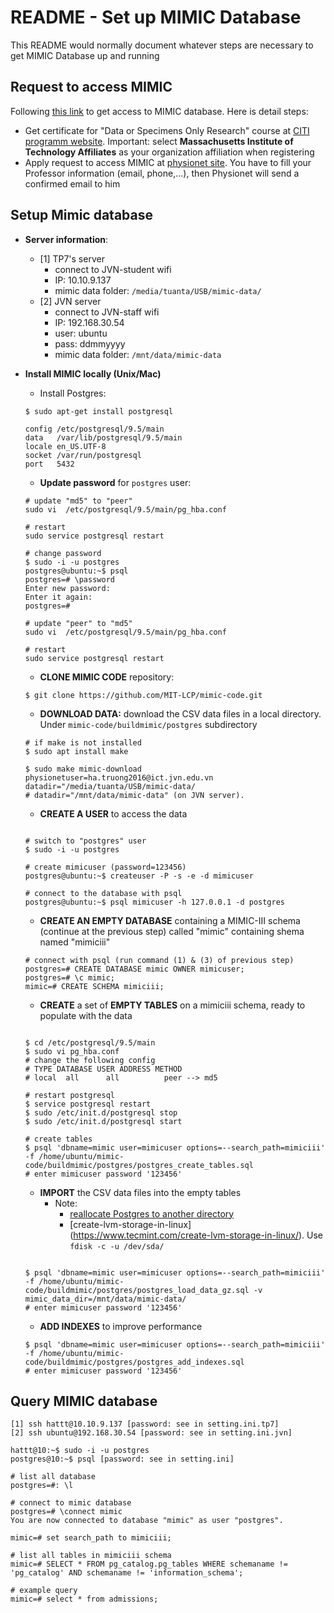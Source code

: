 # README - Set up MIMIC Database #

This README would normally document whatever steps are necessary to get MIMIC Database up and running

## Request to access MIMIC

Following [this link]( https://mimic.physionet.org/gettingstarted/access/) to get access to MIMIC database. Here is detail steps:

- Get certificate for "Data or Specimens Only Research" course at [CITI programm website](https://www.citiprogram.org/index.cfm?pageID=154&icat=0&ac=0). Important: select **Massachusetts Institute of Technology Affiliates** as your organization affiliation when registering
- Apply request to access MIMIC at [physionet site](https://physionet.org/works/MIMICIIIClinicalDatabase/access.shtml). You have to fill your Professor information (email, phone,...), then Physionet will send a confirmed email to him

## Setup Mimic database
- **Server information**:
    +  [1] TP7's server
        * connect to JVN-student wifi
        * IP: 10.10.9.137
        * mimic data folder: ```/media/tuanta/USB/mimic-data/```
    +  [2] JVN server
        * connect to JVN-staff wifi
        * IP: 192.168.30.54
        * user: ubuntu
        * pass: ddmmyyyy
        * mimic data folder: ```/mnt/data/mimic-data```

- **Install MIMIC locally (Unix/Mac)**
    + Install Postgres:

    ```
    $ sudo apt-get install postgresql

    config /etc/postgresql/9.5/main
    data   /var/lib/postgresql/9.5/main
    locale en_US.UTF-8
    socket /var/run/postgresql
    port   5432
    ```

    +  **Update password** for `postgres` user:

    ```
    # update "md5" to "peer"
    sudo vi  /etc/postgresql/9.5/main/pg_hba.conf

    # restart
    sudo service postgresql restart

    # change password
    $ sudo -i -u postgres
    postgres@ubuntu:~$ psql
    postgres=# \password
    Enter new password:
    Enter it again:
    postgres=#

    # update "peer" to "md5"
    sudo vi  /etc/postgresql/9.5/main/pg_hba.conf

    # restart
    sudo service postgresql restart
    ```

    +  **CLONE MIMIC CODE** repository: 
    ```
    $ git clone https://github.com/MIT-LCP/mimic-code.git
    ```

    + **DOWNLOAD DATA:** download the CSV data files in a local directory. Under ```mimic-code/buildmimic/postgres``` subdirectory 
    
    ```
    # if make is not installed
    $ sudo apt install make

    $ sudo make mimic-download physionetuser=ha.truong2016@ict.jvn.edu.vn datadir="/media/tuanta/USB/mimic-data/
    # datadir="/mnt/data/mimic-data" (on JVN server). 

    ```

    + **CREATE A USER** to access the data
    ```

    # switch to "postgres" user
    $ sudo -i -u postgres
                    
    # create mimicuser (password=123456)
    postgres@ubuntu:~$ createuser -P -s -e -d mimicuser

    # connect to the database with psql
    postgres@ubuntu:~$ psql mimicuser -h 127.0.0.1 -d postgres

    ```

    + **CREATE AN EMPTY DATABASE** containing a MIMIC-III schema (continue at the previous step) called "mimic" containing shema named "mimiciii"
            
    ```
    # connect with psql (run command (1) & (3) of previous step)
    postgres=# CREATE DATABASE mimic OWNER mimicuser;
    postgres=# \c mimic;
    mimic=# CREATE SCHEMA mimiciii;
    ```

    + **CREATE** a set of **EMPTY TABLES** on a mimiciii schema, ready to populate with the data
        
    ```

    $ cd /etc/postgresql/9.5/main
    $ sudo vi pg_hba.conf
    # change the following config
    # TYPE DATABASE USER ADDRESS METHOD
    # local  all      all          peer --> md5

    # restart postgresql
    $ service postgresql restart
    $ sudo /etc/init.d/postgresql stop
    $ sudo /etc/init.d/postgresql start

    # create tables
    $ psql 'dbname=mimic user=mimicuser options=--search_path=mimiciii' -f /home/ubuntu/mimic-code/buildmimic/postgres/postgres_create_tables.sql
    # enter mimicuser password '123456'

    ```
        
    + **IMPORT** the CSV data files into the empty tables
        * Note: 
            *  [reallocate Postgres to another directory](https://www.digitalocean.com/community/tutorials/how-to-move-a-postgresql-data-directory-to-a-new-location-on-ubuntu-16-04)
            *  [create-lvm-storage-in-linux] (https://www.tecmint.com/create-lvm-storage-in-linux/). Use ```fdisk -c -u /dev/sda/```
            
    ```

    $ psql 'dbname=mimic user=mimicuser options=--search_path=mimiciii' -f /home/ubuntu/mimic-code/buildmimic/postgres/postgres_load_data_gz.sql -v mimic_data_dir=/mnt/data/mimic-data/
    # enter mimicuser password '123456'

    ```

    + **ADD INDEXES** to improve performance

    ```
    $ psql 'dbname=mimic user=mimicuser options=--search_path=mimiciii' -f /home/ubuntu/mimic-code/buildmimic/postgres/postgres_add_indexes.sql
    # enter mimicuser password '123456'
    ```

## Query MIMIC database

    [1] ssh hattt@10.10.9.137 [password: see in setting.ini.tp7]
    [2] ssh ubuntu@192.168.30.54 [password: see in setting.ini.jvn]

    hattt@10:~$ sudo -i -u postgres
    postgres@10:~$ psql [password: see in setting.ini]

    # list all database
    postgres=#: \l

    # connect to mimic database
    postgres=# \connect mimic
    You are now connected to database "mimic" as user "postgres".

    mimic=# set search_path to mimiciii;

    # list all tables in mimiciii schema
    mimic=# SELECT * FROM pg_catalog.pg_tables WHERE schemaname != 'pg_catalog' AND schemaname != 'information_schema';

    # example query
    mimic=# select * from admissions;
